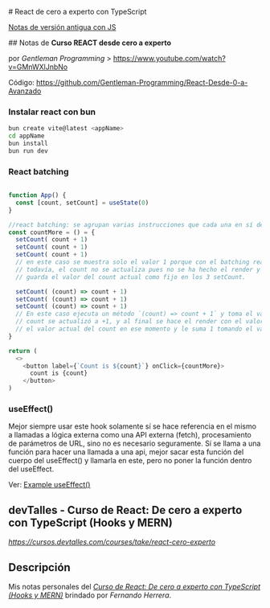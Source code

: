 # React de cero a experto con TypeScript

[Notas de versión antigua con JS](README%20ald%20JS.md)

## Notas de **Curso REACT desde cero a experto**

por _Gentleman Programming_ > https://www.youtube.com/watch?v=GMnWXlJnbNo

Código: https://github.com/Gentleman-Programming/React-Desde-0-a-Avanzado

### Instalar react con bun

```sh
bun create vite@latest <appName>
cd appName
bun install
bun run dev
```

### React batching

```js

function App() {
  const [count, setCount] = useState(0)
}

//react batching: se agrupan varias instrucciones que cada una en sí determinaría un rendering y al final hace el rendering (es una optimización)
const countMore = () = {
  setCount( count + 1)
  setCount( count + 1)
  setCount( count + 1)
  // en este caso se muestra solo el valor 1 porque con el batching react agrupa y ejecuta 3 veces el setCount pero como no se hizo el render
  // todavía, el count no se actualiza pues no se ha hecho el render y sigue siendo siempre 0 hasta que se haga el render, además, en este momento
  // guarda el valor del count actual como fijo en los 3 setCount.

  setCount( (count) => count + 1)
  setCount( (count) => count + 1)
  setCount( (count) => count + 1)
  // En este caso ejecuta un método `(count) => count + 1` y toma el valor actual del count y le suma una, y después se vuelve a ejecutar pero
  // count se actualizó a +1, y al final se hace el render con el valor final. Es decir, el setCount va a guardar una operación que se ejecuta tomando
  // el valor actual del count en ese momento y le suma 1 tomando el valor actual en el parámetro (count).
}

return (
  <>
    <button label={`Count is ${count}`} onClick={countMore}>
      count is {count}
    </button>
)
```

### useEffect()

Mejor siempre usar este hook solamente sí se hace referencia en el mismo a llamadas a lógica externa como una API externa (fetch), procesamiento de parámetros de URL, sino no es necesario seguramente. Sí se llama a una función para hacer una llamada a una api, mejor sacar esta función del cuerpo del useEffect() y llamarla en este, pero no poner la función dentro del useEffect.

Ver: [Example useEffect()](./gentleman_programming_examples/example_useEffect.tsx)

## devTalles - Curso de React: De cero a experto con TypeScript (Hooks y MERN)

_https://cursos.devtalles.com/courses/take/react-cero-experto_

## Descripción

Mis notas personales del _[Curso de React: De cero a experto con TypeScript (Hooks y MERN)](https://cursos.devtalles.com/courses/take/react-cero-experto)_ brindado por _Fernando Herrera_.
